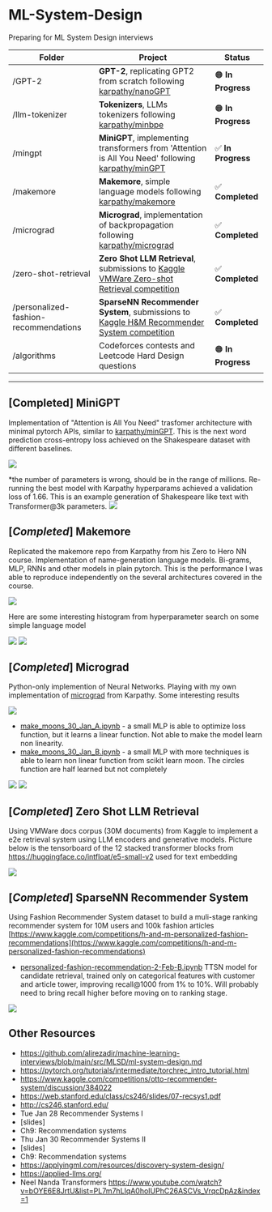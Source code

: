# ML-System-Design

Preparing for ML System Design interviews

| Folder                                      | Project                                      | Status       |
|---------------------------------------------|----------------------------------------------|-------------|
| /GPT-2                                      | **GPT-2**, replicating GPT2 from scratch following [karpathy/nanoGPT](https://github.com/karpathy/nanoGPT) | 🟠 **In Progress** | 
| /llm-tokenizer                                      | **Tokenizers**, LLMs tokenizers following [karpathy/minbpe](https://github.com/karpathy/minbpe) | 🟠 **In Progress** | 
| /mingpt                                     | **MiniGPT**, implementing transformers from 'Attention is All You Need' following [karpathy/minGPT](https://github.com/karpathy/minGPT) | ✅ **In Progress** |
| /makemore                                   | **Makemore**, simple language models following  [karpathy/makemore](https://github.com/karpathy/makemore) |  ✅ **Completed** |
| /micrograd                                  | **Micrograd**, implementation of backpropagation following [karpathy/micrograd](https://github.com/karpathy/micrograd) |  ✅ **Completed** |
| /zero-shot-retrieval                        | **Zero Shot LLM Retrieval**, submissions to [Kaggle VMWare Zero-shot Retrieval competition](https://www.kaggle.com/competitions/vmware-zero-shot-information-retrieval) |  ✅ **Completed** |
| /personalized-fashion-recommendations       | **SparseNN Recommender System**, submissions to [Kaggle H&M Recommender System competition](https://www.kaggle.com/competitions/h-and-m-personalized-fashion-recommendations) |  ✅ **Completed** |
| /algorithms                                 | Codeforces contests and Leetcode Hard Design questions | 🟠 **In Progress** |


-----------


## [Completed] MiniGPT

Implementation of "Attention is All You Need" trasfomer architecture with minimal pytorch APIs, similar to [karpathy/minGPT](https://github.com/karpathy/minGPT). This is the next word prediction cross-entropy loss achieved on the Shakespeare dataset with different baselines.

![](https://raw.githubusercontent.com/SolbiatiAlessandro/ML-system-design/refs/heads/main/imgs/minGPT-losses.png)

*the number of parameters is wrong, should be in the range of millions. Re-running the best model with Karpathy hyperparams achieved a validation loss of 1.66. This is an example generation of Shakespeare like text with Transformer@3k parameters. 
![](https://raw.githubusercontent.com/SolbiatiAlessandro/ML-system-design/refs/heads/main/imgs/minigpt-shakespeare1.png)


## [*Completed*] Makemore

Replicated the makemore repo from Karpathy from his Zero to Hero NN course. Implementation of name-generation language models. Bi-grams, MLP, RNNs and other models in plain pytorch. This is the performance I was able to reproduce independently on the several architectures covered in the course.

![](https://raw.githubusercontent.com/SolbiatiAlessandro/ML-system-design/refs/heads/main/imgs/makemore-performance.png)

Here are some interesting histogram from hyperparameter search on some simple language model

![](https://raw.githubusercontent.com/SolbiatiAlessandro/ML-system-design/refs/heads/main/imgs/makemore-hist1.png)
![](https://raw.githubusercontent.com/SolbiatiAlessandro/ML-system-design/refs/heads/main/imgs/makemore-hist2.png)

## [*Completed*] Micrograd

Python-only implemention of Neural Networks. Playing with my own implementation of [micrograd](https://github.com/karpathy/micrograd) from Karpathy. Some interesting results

![](https://raw.githubusercontent.com/SolbiatiAlessandro/ML-system-design/refs/heads/main/imgs/micrograd-MLP.svg)

- [make_moons_30_Jan_A.ipynb](https://github.com/SolbiatiAlessandro/ML-system-design/blob/main/micrograd/make_moons_30_Jan_A.ipynb) - a small MLP is able to optimize loss function, but it learns a linear function. Not able to make the model learn non linearity.
- [make_moons_30_Jan_B.ipynb](https://github.com/SolbiatiAlessandro/ML-system-design/blob/main/micrograd/make_moons_30_Jan_B.ipynb) - a small MLP with more techniques is able to learn non linear function from scikit learn moon. The circles function are half learned but not completely 

![](https://github.com/SolbiatiAlessandro/ML-system-design/blob/main/imgs/micrograd-1.png)
![](https://github.com/SolbiatiAlessandro/ML-system-design/blob/main/imgs/micrograd-2.png)


## [*Completed*] Zero Shot LLM Retrieval

Using VMWare docs corpus (30M documents) from Kaggle to implement a e2e retrieval system using LLM encoders and generative models. Picture below is the tensorboard of the 12 stacked transformer blocks from https://huggingface.co/intfloat/e5-small-v2 used for text embedding

![](https://raw.githubusercontent.com/SolbiatiAlessandro/ML-system-design/refs/heads/main/imgs/zero-shot-retrieval.png)


## [*Completed*] SparseNN Recommender System 

Using Fashion Recommender System dataset to build a muli-stage ranking recommender system for 10M users and 100k fashion articles [https://www.kaggle.com/competitions/h-and-m-personalized-fashion-recommendations](https://www.kaggle.com/competitions/h-and-m-personalized-fashion-recommendations)

- [personalized-fashion-recommendation-2-Feb-B.ipynb](https://github.com/SolbiatiAlessandro/ML-system-design/blob/main/personalized-fashion-recommendations/personalized-fashion-recommendation-2-Feb-B.ipynb) TTSN model for candidate retrieval, trained only on categorical features with customer and article tower, improving recall@1000 from 1% to 10%. Will probably need to bring recall higher before moving on to ranking stage.

![](https://raw.githubusercontent.com/SolbiatiAlessandro/ML-system-design/refs/heads/main/imgs/recommendersystem-recall1.png)





## Other Resources

- https://github.com/alirezadir/machine-learning-interviews/blob/main/src/MLSD/ml-system-design.md	
- https://pytorch.org/tutorials/intermediate/torchrec_intro_tutorial.html 
- https://www.kaggle.com/competitions/otto-recommender-system/discussion/384022 
- https://web.stanford.edu/class/cs246/slides/07-recsys1.pdf 
- http://cs246.stanford.edu/ 
- Tue Jan 28	Recommender Systems I
- [slides]	
- Ch9: Recommendation systems
- Thu Jan 30	Recommender Systems II
- [slides]	
- Ch9: Recommendation systems
- https://applyingml.com/resources/discovery-system-design/ 
- https://applied-llms.org/ 
- Neel Nanda Transformers https://www.youtube.com/watch?v=bOYE6E8JrtU&list=PL7m7hLIqA0hoIUPhC26ASCVs_VrqcDpAz&index=1

